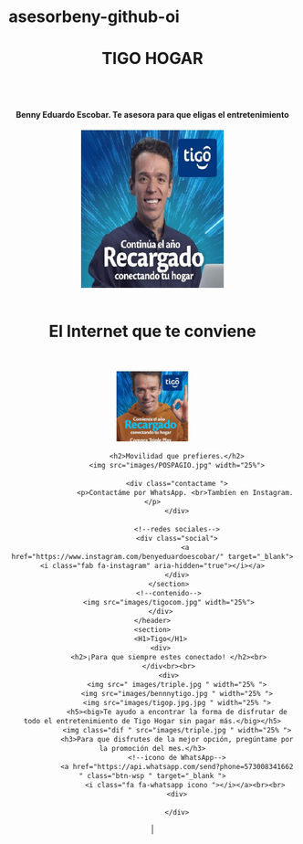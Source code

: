 # asesorbeny-github-oi

<html lang="en">

<head>
    <meta charset="UTF-8">
    <meta http-equiv="X-UA-Compatible" content="IE=edge">
    <meta name="viewport" content="width=device-width, initial-scale=1.0">
    <meta name="keywords" content="broadband, telephony, Internet, advanced television, entertainment, prepaid plans, banda ancha, telefonía, Internet, televisión avanzada, entretenimiento, planes prepago, simcar," />
    <meta name="description" content="Para que disfrutes de la mejor opción, pregúntame por la promoción del mes.  El internet y la telefonía que te conviene con las mejores plataformas de streaming. Convierte tu hogar en la sala de cine ideal.">
    <meta name="copyright" content="Juan David Duarte Castrillón" />
    <link rel="reconnecpt" href="https://fonts.gstatic.com" crossorigin>
    <link href="https://fonts.googleapis.com/css2?family=Lato:ital,wght@0,300;0,400;1,700&family=Roboto:wght@300;400;700&display=swap" rel="stylesheet">
    <link rel="stylesheet" href="stileee/stylee.css">
    <script src="https://kit.fontawesome.com/6f94f69e77.js" crossorigin="anonymous"></script>
    <script src="https://code.jquery.com/jquery-3.4.1.js"></script>
    <script type="text/javascript" src="magg.js">
    </script>
    <title>Conectate!</title>
</head>

<body>
    <header>
        <H1>TIGO HOGAR</H1><br><br>
        <h4> Benny Eduardo Escobar. Te asesora para que eligas el entretenimiento </h4>
        <!--crear la parte del encabezado-->
        <div class="home-wrapper">
            <!--encabezado-->
            <div class="container">
                <!--logo-->
                <img class="logo" src="images/tigorecargadob.jpg" width="250px" alt="God Speaks."><br><br>
                <!--menu-->
            </div>
            <h1>El Internet que te conviene</h1><br><br>
            <!--fin del logo y menu-->
            <!--seccion home-->
            <img src="images/bennnytigo.jpg" width="25%">
            <section class="container" id="home">

                <h2>Movilidad que prefieres.</h2>
                <img src="images/POSPAGIO.jpg" width="25%">

                <div class="contactame ">
                    <p>Contactáme por WhatsApp. <br>Tambíen en Instagram.</p>
                </div>

                <!--redes sociales-->
                <div class="social">
                    <a href="https://www.instagram.com/benyeduardoescobar/" target="_blank"><i class="fab fa-instagram" aria-hidden="true"></i></a>
                </div>
            </section>
            <!--contenido-->
            <img src="images/tigocom.jpg" width="25%">
        </div>
    </header>
    <section>
        <H1>Tigo</H1>
        <div>
            <h2>¡Para que siempre estes conectado! </h2><br>
            </div<br><br>
            <div>
                <img src=" images/triple.jpg " width="25% ">
                <img src="images/bennnytigo.jpg " width="25% ">
                <img src="images/tigop.jpg.jpg " width="25% ">
                <h5><big>Te ayudo a encontrar la forma de disfrutar de todo el entretenimiento de Tigo Hogar sin pagar más.</big></h5>
                <img class="dif " src="images/triple.jpg " width="25% ">
                <h3>Para que disfrutes de la mejor opción, pregúntame por la promoción del mes.</h3>
                <!--icono de WhatsApp-->
                <a href="https://api.whatsapp.com/send?phone=573008341662 " class="btn-wsp " target="_blank ">
                    <i class="fa fa-whatsapp icono "></i></a><br><br>
                <div>

                </div>

   
|

</html>
